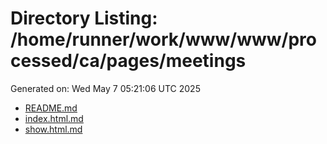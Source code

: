 # Directory Listing: /home/runner/work/www/www/processed/ca/pages/meetings
Generated on: Wed May  7 05:21:06 UTC 2025

- [README.md](README.md)
- [index.html.md](index.html.md)
- [show.html.md](show.html.md)

